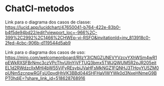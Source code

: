 # ChatCI-metodos

Link para o diagrama dos casos de classe: https://lucid.app/lucidchart/47650041-b764-422e-83b0-b4f5de94bd22/edit?viewport_loc=-966%2C-399%2C2992%2C1466%2CHWEp-vi-RSFO&invitationId=inv_813918c0-2fed-4cbc-906b-d119544d5ab9

Link para o diagrama dos casos de uso: https://miro.com/welcomeonboard/RlIzY3lCNGZUNEVYVzcvYXhWSm4wR1pEWkRXSFBrNmc3czVPcThvUllnYjVFTUQ3bmx5TWJQWUM5R2pJR205eitEL1d2RWdzclIxMHI4bW55VjFyREsybjJVaHFsMkNGZ1FQNHJ3THoyYU5ZM0pUNm5zcnpwRGFsU0pvdHhVK3BBd044SHFHaVlWYWk0d3NxeHNmeG9BPT0hdjE=?share_link_id=518628768916
